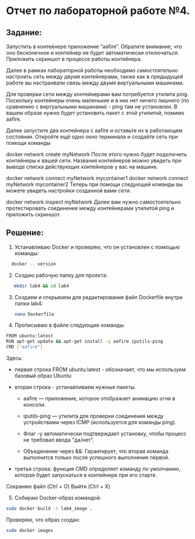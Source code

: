 Отчет по лабораторной работе №4.
===

Задание:
---
Запустить в контейнере приложение “aafire”. Обратите внимание, что оно бесконечное и контейнер не будет автоматически отключаться.
Приложить скриншот в процессе работы контейнера.

Далее в рамках лабораторной работы необходимо самостоятельно настроить сеть между двумя контейнерами, также как в предыдущей работе вы настраивали связь между двумя виртуальными машинами.

Для проверки сети между контейнерами вам потребуется утилита ping. Поскольку контейнеры очень маленькие и в них нет ничего лишнего (по сравнению с виртуальными машинами) - ping там не установлен. В вашем образе нужно будет установить пакет с этой утилитой, помимо aafire.

Далее запустите два контейнера с aafire и оставьте их в работающем состоянии.
Откройте ещё одно окно терминала и создайте сеть при помощи команды

docker network create myNetwork
После этого нужно будет подключить контейнеры к вашей сети. Названия контейнеров можно увидеть при выводе списка действующих контейнеров у вас на машине.

docker network connect myNetwork mycontainer1
docker network connect myNetwork mycontainer2
Теперь при помощи следующей команды вы можете увидеть настройки созданной вами сети.

docker network inspect myNetwork
Далее вам нужно самостоятельно протестировать соединение между контейнерами утилитой ping и приложить скриншот.

Решение:
----
1. Устанавливаю Docker и проверяю, что он установлен с помощью команды:
 ```bash
   docker -- version
   ```

2. Создаю рабочую папку для проекта:
```bash
   mkdir lab4 && cd lab4
   ```
3. Создаем и открываем для редактирования файл Dockerfile внутри папки lab4:
   ```bash
   nano Dockerfile
   ```

4. Прописываю в файле следующие команды:
  ```bash
  FROM ubuntu:latest  
RUN apt-get update && apt-get install -y aafire iputils-ping
CMD ["aafire"]
  ```
  Здесь: 
  
  * первая строка FROM ubuntu:latest - обозначает, что мы используем базовый образ Ubuntu
  
  * вторая строка - устанавливаем нужные пакеты. 
  
    - aafire — приложение, которое отображает анимацию огня в консоли.
    - iputils-ping — утилита для проверки соединения между устройствами через ICMP (используется для команды ping).
    - Флаг -y автоматически подтверждает установку, чтобы процесс не требовал ввода "да/нет".

    - Объединение через &&: Гарантирует, что вторая команда выполнится только после успешного выполнения первой.

  * третья строка: функция CMD определяет команду по умолчанию, которая будет запускаться в контейнере при его старте.

Сохраняю файл (Ctrl + O)
Выйти (Ctrl + X)

5. Собираю Docker-образ командой:
  ```bash
  sudo docker build -t lab4_image .
  ```
  Проверяю, что образ создан:
  ```bash
  sudo docker images
  ```

